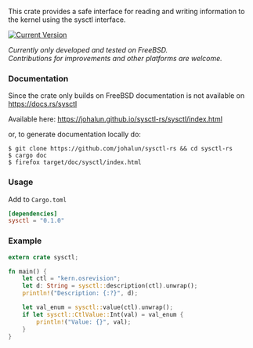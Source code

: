 This crate provides a safe interface for reading and writing information to the kernel using the sysctl interface.

[![Current Version](https://img.shields.io/crates/v/sysctl.svg)](https://crates.io/crates/sysctl)


*Currently only developed and tested on FreeBSD.*  
*Contributions for improvements and other platforms are welcome.*

### Documentation

Since the crate only builds on FreeBSD documentation is not available on https://docs.rs/sysctl

Available here: https://johalun.github.io/sysctl-rs/sysctl/index.html

or, to generate documentation locally do:
```shell
$ git clone https://github.com/johalun/sysctl-rs && cd sysctl-rs
$ cargo doc
$ firefox target/doc/sysctl/index.html
```

### Usage

Add to `Cargo.toml`

```toml
[dependencies]
sysctl = "0.1.0"
```

### Example

```rust
extern crate sysctl;

fn main() {
    let ctl = "kern.osrevision";
    let d: String = sysctl::description(ctl).unwrap();
    println!("Description: {:?}", d);

    let val_enum = sysctl::value(ctl).unwrap();
    if let sysctl::CtlValue::Int(val) = val_enum {
        println!("Value: {}", val);
    }
}
```





